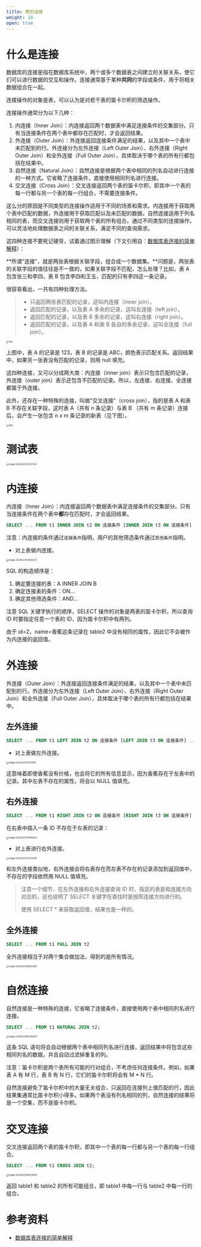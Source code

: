 ```yaml
---
title: 表的连接
weight: 10
open: true
---
```


# 什么是连接

数据库的连接是指在数据库系统中，两个或多个数据表之间建立的关联关系，使它们可以进行数据的交互和操作。连接通常基于某种**共同**的字段或条件，用于将相关数据组合在一起。

连接操作的对象是表，可以认为是对若干表的笛卡尔积的筛选操作。

连接操作通常分为以下几种：

1. 内连接（Inner Join）：内连接返回两个数据表中满足连接条件的交集部分。只有当连接条件在两个表中都存在匹配时，才会返回结果。
2. 外连接（Outer Join）：外连接返回连接条件满足的结果，以及其中一个表中未匹配到的行。外连接分为左外连接（Left Outer Join）、右外连接（Right Outer Join）和全外连接（Full Outer Join），具体取决于哪个表的所有行都包括在结果中。
3. 自然连接（Natural Join）：自然连接是根据两个表中相同的列名自动进行连接的一种方式。它省略了连接条件，直接使用相同列名进行连接。
4. 交叉连接（Cross Join）：交叉连接返回两个表的笛卡尔积，即其中一个表的每一行都与另一个表的每一行组合，不需要连接条件。

这么分的原因是不同类型的连接操作适用于不同的场景和需求。内连接用于获取两个表中匹配的数据，外连接用于获取匹配以及未匹配的数据，自然连接适用于列名相同的表，而交叉连接则用于获取两个表的所有组合。通过不同类型的连接操作，可以灵活地处理数据表之间的关联关系，满足不同的查询需求。

这四种连接不要死记硬背，试着通过图示理解（下文引用自：[数据库表连接的简单解释](https://www.ruanyifeng.com/blog/2019/01/table-join.html)）：

**所谓"连接"，就是两张表根据关联字段，组合成一个数据集。**问题是，两张表的关联字段的值往往是不一致的，如果关联字段不匹配，怎么处理？比如，表 A 包含张三和李四，表 B 包含李四和王五，匹配的只有李四这一条记录。

很容易看出，一共有四种处理方法。

> - 只返回两张表匹配的记录，这叫内连接（inner join）。
> - 返回匹配的记录，以及表 A 多余的记录，这叫左连接（left join）。
> - 返回匹配的记录，以及表 B 多余的记录，这叫右连接（right join）。
> - 返回匹配的记录，以及表 A 和表 B 各自的多余记录，这叫全连接（full join）。

<img src="./.表的连接.IMG/bg2019011506.jpg" alt="img" style="zoom:40%;" />

上图中，表 A 的记录是 123，表 B 的记录是 ABC，颜色表示匹配关系。返回结果中，如果另一张表没有匹配的记录，则用 null 填充。

这四种连接，又可以分成两大类：内连接（inner join）表示只包含匹配的记录，外连接（outer join）表示还包含不匹配的记录。所以，左连接、右连接、全连接都属于外连接。

此外，还存在一种特殊的连接，叫做"交叉连接"（cross join），指的是表 A 和表 B 不存在关联字段，这时表 A（共有 n 条记录）与表 B （共有 m 条记录）连接后，会产生一张包含 n x m 条记录的新表（见下图）。

<img src="./.表的连接.IMG/bg2019011507.png" alt="img" style="zoom:40%;" />

# 测试表

<img src="./.表的连接.IMG/image-20240223173257335.png" alt="image-20240223173257335" style="zoom:40%;" />

# 内连接

内连接（Inner Join）：内连接返回两个数据表中满足连接条件的交集部分。只有当连接条件在两个表中**都**存在匹配时，才会返回结果。

```SQL
SELECT ... FROM t1 INNER JOIN t2 ON 连接条件 [INNER JOIN t3 ON 连接条件] ... AND 其他条件；
```

注意：内连接的条件通过`连接条件`指明，用户的其他筛选条件通过`其他条件`指明。

- 对上表做内连接。

<img src="./.表的连接.IMG/image-20240223173643272.png" alt="image-20240223173643272" style="zoom:40%;" />

SQL 的构造顺序是：

1. 确定要连接的表：A INNER JOIN B
2. 确定连接表的条件：ON...
3. 确定其他筛选条件：AND...

注意 SQL 关键字执行的顺序，SELECT 操作的对象是两表的笛卡尔积，所以查询 ID 时要指定任意一个表的 ID，因为笛卡尔积中有两列。

由于 id=2，name=香蕉这条记录在 table2 中没有相同的属性，因此它不会被作为内连接的返回值。

# 外连接

外连接（Outer Join）：外连接返回连接条件满足的结果，以及其中一个表中未匹配到的行。外连接分为左外连接（Left Outer Join）、右外连接（Right Outer Join）和全外连接（Full Outer Join），具体取决于哪个表的所有行都包括在结果中。

## 左外连接

```SQL
SELECT ... FROM t1 LEFT JOIN t2 ON 连接条件 [LEFT JOIN t3 ON 连接条件] ... AND 其他条件；
```

- 对上表做左外连接。

<img src="./.表的连接.IMG/image-20240223174317091.png" alt="image-20240223174317091" style="zoom:40%;" />

这意味着即使香蕉没有价格，也会将它的所有信息显示，因为香蕉存在于左表中的记录。其中左表不存在的属性，将会以 NULL 值填充。

## 右外连接

```SQL
SELECT ... FROM t1 RIGHT JOIN t2 ON 连接条件 [RIGHT JOIN t3 ON 连接条件] ... AND 其他条件；
```

在右表中插入一条 ID 不存在于左表的记录：

<img src="./.表的连接.IMG/image-20240223174950933.png" alt="image-20240223174950933" style="zoom:40%;" />

- 对上表进行右外连接。

<img src="./.表的连接.IMG/image-20240223175255978.png" alt="image-20240223175255978" style="zoom:40%;" />

和左外连接类似地，右外连接会将右表存在而左表不存在的记录添加到返回值中，不存在的字段依然用 NULL 值填充。

> 注意一个细节，在左外连接和右外连接查询 ID 时，指定的表是和连接方向对应的，这也说明了 SELECT 关键字在查找时是按照连接方向进行的。
>
> 使用 SELECT * 来获取返回值，结果也是一样的。

## 全外连接

```SQL
SELECT ... FROM t1 FULL JOIN t2
```

全外连接相当于对两个集合做加法，得到的是所有情况。

<img src="./.表的连接.IMG/image-20240223180041495.png" alt="image-20240223180041495" style="zoom:40%;" />

# 自然连接

自然连接是一种特殊的连接，它省略了连接条件，直接使用两个表中相同列名进行连接。

```SQL
SELECT ... FROM t1 NATURAL JOIN t2;
```

<img src="./.表的连接.IMG/image-20240223180340075.png" alt="image-20240223180340075" style="zoom:40%;" />

这条 SQL 语句将会自动根据两个表中相同列名进行连接，返回结果中将包含这些相同列名的数据，并且自动过滤掉重复的列。

注意：笛卡尔积是两个表所有可能的行对组合，不考虑任何连接条件。例如，如果表 A 有 M 行，表 B 有 N 行，它们的笛卡尔积将会有 M * N 行。

自然连接避免了笛卡尔积中的大量无关组合，只返回在连接列上值匹配的行，因此结果集通常比笛卡尔积小得多。如果两个表没有列名相同的列，自然连接的结果将是一个空集，而不是笛卡尔积。

# 交叉连接

交叉连接返回两个表的笛卡尔积，即其中一个表的每一行都与另一个表的每一行组合。

```SQL
SELECT ... FROM t1 CROSS JOIN t2;
```

<img src="./.表的连接.IMG/image-20240223180535693.png" alt="image-20240223180535693" style="zoom:40%;" />

返回 table1 和 table2 的所有可能组合，即 table1 中每一行与 table2 中每一行的组合。

# 参考资料

- [数据库表连接的简单解释](https://www.ruanyifeng.com/blog/2019/01/table-join.html)